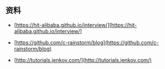 ## 资料
* [https://hit-alibaba.github.io/interview/][https://hit-alibaba.github.io/interview/]

* [https://github.com/c-rainstorm/blog](https://github.com/c-rainstorm/blog)

* [http://tutorials.jenkov.com/](http://tutorials.jenkov.com/)

